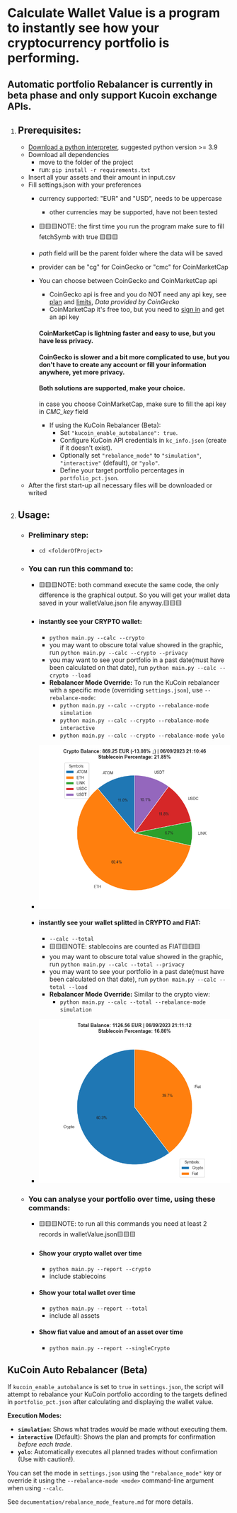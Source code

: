 # Calculate Wallet Value is a program to instantly see how your cryptocurrency portfolio is performing.

## Automatic portfolio Rebalancer is currently in beta phase and only support Kucoin exchange APIs.

1. ## Prerequisites:
    * [Download a python interpreter](https://www.python.org/downloads/), suggested python version >= 3.9
    * Download all dependencies
      * move to the folder of the project
      * run: `pip install -r requirements.txt`
    * Insert all your assets and their amount in input.csv
    * Fill settings.json with your preferences
        * currency supported: "EUR" and "USD", needs to be uppercase 
            * other currencies may be supported, have not been tested
        * 🟨🟨🟨NOTE: the first time you run the program make sure to fill fetchSymb with true 🟨🟨🟨
        * <i>path</i> field will be the parent folder where the data will be saved

        * provider can be "cg" for CoinGecko or "cmc" for CoinMarketCap
        * You can choose between CoinGecko and CoinMarketCap api
            * CoinGecko api is free and you do NOT need any api key, see [plan](https://www.coingecko.com/en/api/pricing) and
            [limits](https://www.coingecko.com/en/api/documentation), *Data provided by CoinGecko*
            * CoinMarketCap it's free too, but you need to [sign in](https://pro.coinmarketcap.com/login/) and get an api key

            #### CoinMarketCap is lightning faster and easy to use, but you have less privacy.
            #### CoinGecko is slower and a bit more complicated to use, but you don't have to create any account or fill your information anywhere, yet more privacy.
            #### Both solutions are supported, make your choice.
            in case you choose CoinMarketCap, make sure to fill the api key in <i>CMC_key</i> field
            * If using the KuCoin Rebalancer (Beta):
                * Set `"kucoin_enable_autobalance": true`.
                * Configure KuCoin API credentials in `kc_info.json` (create if it doesn't exist).
                * Optionally set `"rebalance_mode"` to `"simulation"`, `"interactive"` (default), or `"yolo"`.
                * Define your target portfolio percentages in `portfolio_pct.json`.
    * After the first start-up all necessary files will be downloaded or writed

2. ## Usage:
    * ### Preliminary step:
        * `cd <folderOfProject>`

    * ### You can run this command to:
        * 🟨🟨🟨NOTE: both command execute the same code, the only difference is the graphical output. So you will get your wallet data saved in your walletValue.json file anyway.🟨🟨🟨

        * #### instantly see your CRYPTO wallet:
            * `python main.py --calc --crypto`
            * you may want to obscure total value showed in the graphic, run `python main.py --calc --crypto --privacy` 
            * you may want to see your portfolio in a past date(must have been calculated on that date), run `python main.py --calc --crypto --load`
            * **Rebalancer Mode Override:** To run the KuCoin rebalancer with a specific mode (overriding `settings.json`), use `--rebalance-mode`:
                * `python main.py --calc --crypto --rebalance-mode simulation`
                * `python main.py --calc --crypto --rebalance-mode interactive`
                * `python main.py --calc --crypto --rebalance-mode yolo`
        * ![crypto](https://github.com/ste316/calcWalletValue/blob/main/img/crypto.png)

        * #### instantly see your wallet splitted in CRYPTO and FIAT:
            * `--calc --total`
            * 🟨🟨🟨NOTE: stablecoins are counted as FIAT🟨🟨🟨
            * you may want to obscure total value showed in the graphic, run `python main.py --calc --total --privacy` 
            * you may want to see your portfolio in a past date(must have been calculated on that date), run `python main.py --calc --total --load`
            * **Rebalancer Mode Override:** Similar to the crypto view:
                * `python main.py --calc --total --rebalance-mode simulation` 
        * ![total](https://github.com/ste316/calcWalletValue/blob/main/img/total.png)

    * ### You can analyse your portfolio over time, using these commands:
        * 🟨🟨🟨NOTE: to run all this commands you need at least 2 records in walletValue.json🟨🟨🟨

        * #### Show your crypto wallet over time
            * `python main.py --report --crypto`
            * include stablecoins
        * #### Show your total wallet over time
            * `python main.py --report --total`
            * include all assets
        * #### Show fiat value and amout of an asset over time
            * `python main.py --report --singleCrypto`

## KuCoin Auto Rebalancer (Beta)

If `kucoin_enable_autobalance` is set to `true` in `settings.json`, the script will attempt to rebalance your KuCoin portfolio according to the targets defined in `portfolio_pct.json` after calculating and displaying the wallet value.

**Execution Modes:**

*   **`simulation`**: Shows what trades *would* be made without executing them.
*   **`interactive`** (Default): Shows the plan and prompts for confirmation *before each trade*.
*   **`yolo`**: Automatically executes all planned trades without confirmation (Use with caution!).

You can set the mode in `settings.json` using the `"rebalance_mode"` key or override it using the `--rebalance-mode <mode>` command-line argument when using `--calc`.

See `documentation/rebalance_mode_feature.md` for more details.
